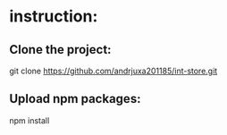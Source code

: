 # instruction:

## Clone the project:

git clone https://github.com/andrjuxa201185/int-store.git

## Upload npm packages:

npm install